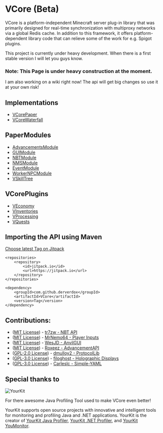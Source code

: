 
# VCore (Beta)

VCore is a platform-independent Minecraft server plug-in library that was primarily designed for real-time
synchronization with multiproxy networks via a global Redis cache. In addition to this framework, it offers
platform-dependent library code that can relieve some of the work for e.g. Spigot plugins.

This project is currently under heavy development. When there is a first stable version I will let you guys know.

### Note: This Page is under heavy construction at the moment.
I am also working on a wiki right now! 
The api will get big changes so use it at your own risk!


## Implementations
- [VCorePaper](https://github.com/VCore-Minecraft/VCorePaper)
- [VCoreWaterfall](https://github.com/VCore-Minecraft/VCoreWaterfall)

## PaperModules
- [AdvancementsModule](https://github.com/VCore-Minecraft/VCoreAdvancements)
- [GUIModule](https://github.com/VCore-Minecraft/VCoreGUI)
- [NBTModule](https://github.com/VCore-Minecraft/VCoreNBT)
- [NMSModule](https://github.com/VCore-Minecraft/VCoreNMS)
- [EventModule](https://github.com/VCore-Minecraft/VCorePaperEvent)
- [WorkerNPCModule](https://github.com/VCore-Minecraft/VCoreWorkerNPC)
- [VSkillTree](https://github.com/VCore-Minecraft/VSkillTree)

## VCorePlugins
- [VEconomy](https://github.com/VCore-Minecraft/VEconomy)
- [VInventories](https://github.com/VCore-Minecraft/VInventories)
- [VProcessing](https://github.com/VCore-Minecraft/VProcessing)
- [VQuests](https://github.com/VCore-Minecraft/VQuests)

## Importing the API using Maven

[Choose latest Tag on Jitpack](https://jitpack.io/#derverdox/VCore)

	<repositories>
		<repository>
		    <id>jitpack.io</id>
		    <url>https://jitpack.io</url>
		</repository>
	</repositories>
 
 	<dependency>
	    <groupId>com.github.derverdox</groupId>
	    <artifactId>VCore</artifactId>
	    <version>Tag</version>
	</dependency>
	

## Contributions:

 - ([MIT License](https://github.com/tr7zw/Item-NBT-API/blob/master/LICENSE)) - [tr7zw - NBT API](https://github.com/tr7zw/Item-NBT-API)
 - ([MIT License](https://github.com/MrNemo64/player-inputs/blob/master/LICENSE)) - [MrNemo64 - Player Inputs](https://github.com/MrNemo64/player-inputs)
 - ([MIT License](https://github.com/WesJD/AnvilGUI/blob/master/LICENSE)) - [WesJD - AnvilGUI](https://github.com/WesJD/AnvilGUI) 
 - ([MIT License](https://github.com/Roxeez/AdvancementAPI/blob/master/LICENSE)) - [Roxeez - AdvancementAPI](https://github.com/Roxeez/AdvancementAPI) 
 - ([GPL-2.0 License](https://github.com/dmulloy2/ProtocolLib/blob/master/License.txt)) - [dmulloy2 - ProtocolLib](https://github.com/dmulloy2/ProtocolLib) 
 - ([GPL-3.0 License](https://dev.bukkit.org/projects/holographic-displays)) - [filoghost - Holographic Displays](https://dev.bukkit.org/projects/holographic-displays) 
 - ([GPL-3.0 License](https://github.com/Carleslc/Simple-YAML/blob/master/LICENSE)) - [Carleslc - Simple-YAML](https://github.com/Carleslc/Simple-YAML)

## Special thanks to
![YourKit](https://www.yourkit.com/images/yklogo.png)

For there awesome Java Profiling Tool used to make VCore even better!

YourKit supports open source projects with innovative and intelligent tools
for monitoring and profiling Java and .NET applications.
YourKit is the creator of <a href="https://www.yourkit.com/java/profiler/">YourKit Java Profiler</a>,
<a href="https://www.yourkit.com/.net/profiler/">YourKit .NET Profiler</a>,
and <a href="https://www.yourkit.com/youmonitor/">YourKit YouMonitor</a>.
